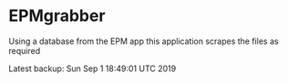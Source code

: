 # EPMgrabber
Using a database from the EPM app this application scrapes the files as required


Latest backup: Sun Sep 1 18:49:01 UTC 2019
